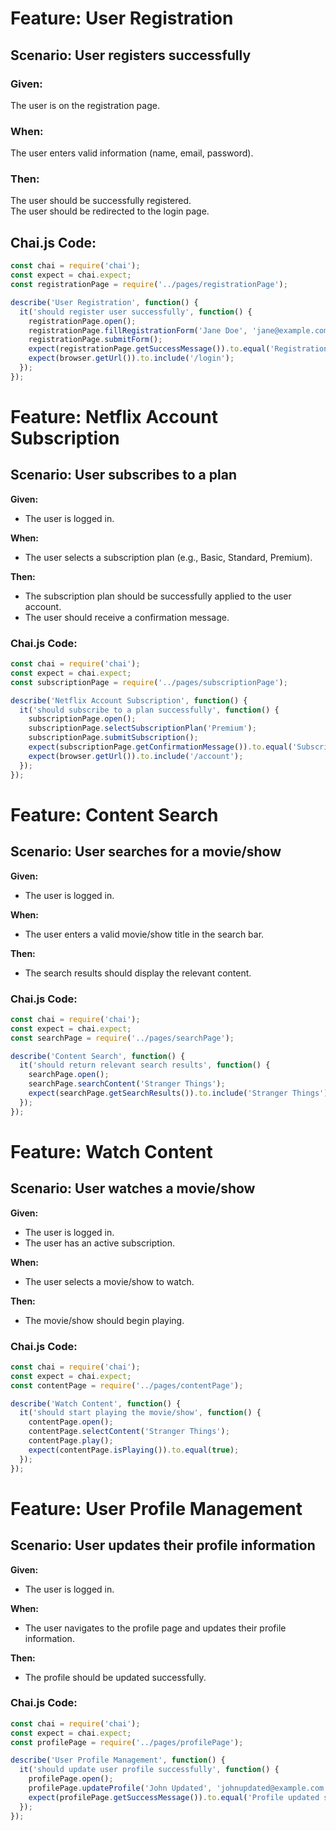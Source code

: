 # Feature: User Registration

## Scenario: User registers successfully

### Given:
The user is on the registration page.

### When:
The user enters valid information (name, email, password).

### Then:
The user should be successfully registered.  
The user should be redirected to the login page.

## Chai.js Code:

```javascript
const chai = require('chai');
const expect = chai.expect;
const registrationPage = require('../pages/registrationPage');

describe('User Registration', function() {
  it('should register user successfully', function() {
    registrationPage.open();
    registrationPage.fillRegistrationForm('Jane Doe', 'jane@example.com', 'securePass123');
    registrationPage.submitForm();
    expect(registrationPage.getSuccessMessage()).to.equal('Registration successful');
    expect(browser.getUrl()).to.include('/login');
  });
});
```
  

# **Feature: Netflix Account Subscription**

## Scenario: User subscribes to a plan

**Given:**  
- The user is logged in.

**When:**  
- The user selects a subscription plan (e.g., Basic, Standard, Premium).

**Then:**  
- The subscription plan should be successfully applied to the user account.  
- The user should receive a confirmation message.

### **Chai.js Code:**

```javascript
const chai = require('chai');
const expect = chai.expect;
const subscriptionPage = require('../pages/subscriptionPage');

describe('Netflix Account Subscription', function() {
  it('should subscribe to a plan successfully', function() {
    subscriptionPage.open();
    subscriptionPage.selectSubscriptionPlan('Premium');
    subscriptionPage.submitSubscription();
    expect(subscriptionPage.getConfirmationMessage()).to.equal('Subscription successful');
    expect(browser.getUrl()).to.include('/account');
  });
});
```
# **Feature: Content Search**

## Scenario: User searches for a movie/show

**Given:**  
- The user is logged in.

**When:**  
- The user enters a valid movie/show title in the search bar.

**Then:**  
- The search results should display the relevant content.

### **Chai.js Code:**

```javascript
const chai = require('chai');
const expect = chai.expect;
const searchPage = require('../pages/searchPage');

describe('Content Search', function() {
  it('should return relevant search results', function() {
    searchPage.open();
    searchPage.searchContent('Stranger Things');
    expect(searchPage.getSearchResults()).to.include('Stranger Things');
  });
});
```
# **Feature: Watch Content**

## Scenario: User watches a movie/show

**Given:**  
- The user is logged in.  
- The user has an active subscription.

**When:**  
- The user selects a movie/show to watch.

**Then:**  
- The movie/show should begin playing.

### **Chai.js Code:**

```javascript
const chai = require('chai');
const expect = chai.expect;
const contentPage = require('../pages/contentPage');

describe('Watch Content', function() {
  it('should start playing the movie/show', function() {
    contentPage.open();
    contentPage.selectContent('Stranger Things');
    contentPage.play();
    expect(contentPage.isPlaying()).to.equal(true);
  });
});
```
# **Feature: User Profile Management**

## Scenario: User updates their profile information

**Given:**  
- The user is logged in.

**When:**  
- The user navigates to the profile page and updates their profile information.

**Then:**  
- The profile should be updated successfully.

### **Chai.js Code:**

```javascript
const chai = require('chai');
const expect = chai.expect;
const profilePage = require('../pages/profilePage');

describe('User Profile Management', function() {
  it('should update user profile successfully', function() {
    profilePage.open();
    profilePage.updateProfile('John Updated', 'johnupdated@example.com');
    expect(profilePage.getSuccessMessage()).to.equal('Profile updated successfully');
  });
});

